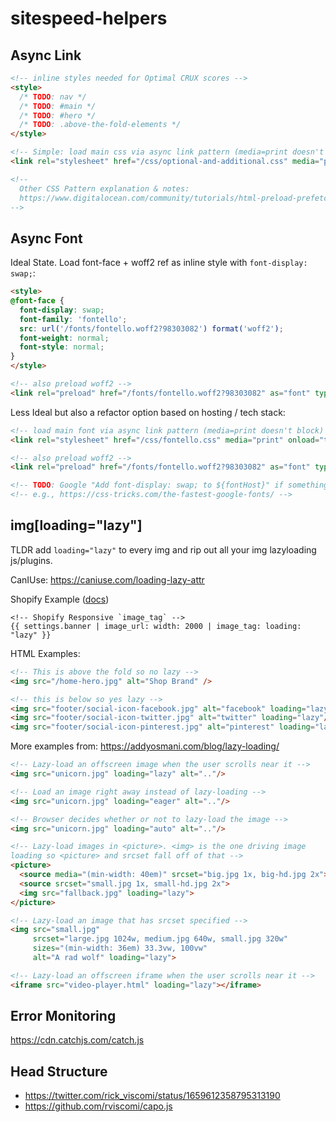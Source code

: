 # sitespeed-helpers

## Async Link

```html
<!-- inline styles needed for Optimal CRUX scores -->
<style>
  /* TODO: nav */
  /* TODO: #main */
  /* TODO: #hero */
  /* TODO: .above-the-fold-elements */
</style>

<!-- Simple: load main css via async link pattern (media=print doesn't block) -->
<link rel="stylesheet" href="/css/optional-and-additional.css" media="print" onload="this.media='all'">

<!-- 
  Other CSS Pattern explanation & notes: 
  https://www.digitalocean.com/community/tutorials/html-preload-prefetch 
-->
```

## Async Font

Ideal State. Load font-face + woff2 ref as inline style with `font-display: swap;`:

```html
<style>
@font-face {
  font-display: swap;
  font-family: 'fontello';
  src: url('/fonts/fontello.woff2?98303082') format('woff2');
  font-weight: normal;
  font-style: normal;
}
</style>

<!-- also preload woff2 -->
<link rel="preload" href="/fonts/fontello.woff2?98303082" as="font" type="font/woff2" crossorigin>
```

Less Ideal but also a refactor option based on hosting / tech stack: 

```html
<!-- load main font via async link pattern (media=print doesn't block) -->
<link rel="stylesheet" href="/css/fontello.css" media="print" onload="this.media='all'">

<!-- also preload woff2 -->
<link rel="preload" href="/fonts/fontello.woff2?98303082" as="font" type="font/woff2" crossorigin>

<!-- TODO: Google "Add font-display: swap; to ${fontHost}" if something like google font -->
<!-- e.g., https://css-tricks.com/the-fastest-google-fonts/ -->
```

## img[loading="lazy"]

TLDR add `loading="lazy"` to every img and rip out all your img lazyloading js/plugins.

CanIUse: https://caniuse.com/loading-lazy-attr

Shopify Example ([docs](https://mikefallows.com/posts/responsive-images-in-shopify-themes/#the-new-image_tag-filter))

```liquid
<!-- Shopify Responsive `image_tag` -->
{{ settings.banner | image_url: width: 2000 | image_tag: loading: "lazy" }}
```

HTML Examples:

```html
<!-- This is above the fold so no lazy -->
<img src="/home-hero.jpg" alt="Shop Brand" />

<!-- this is below so yes lazy -->
<img src="footer/social-icon-facebook.jpg" alt="facebook" loading="lazy"/>
<img src="footer/social-icon-twitter.jpg" alt="twitter" loading="lazy"/>
<img src="footer/social-icon-pinterest.jpg" alt="pinterest" loading="lazy"/>
```

More examples from: https://addyosmani.com/blog/lazy-loading/

```html
<!-- Lazy-load an offscreen image when the user scrolls near it -->
<img src="unicorn.jpg" loading="lazy" alt=".."/>

<!-- Load an image right away instead of lazy-loading -->
<img src="unicorn.jpg" loading="eager" alt=".."/>

<!-- Browser decides whether or not to lazy-load the image -->
<img src="unicorn.jpg" loading="auto" alt=".."/>

<!-- Lazy-load images in <picture>. <img> is the one driving image 
loading so <picture> and srcset fall off of that -->
<picture>
  <source media="(min-width: 40em)" srcset="big.jpg 1x, big-hd.jpg 2x">
  <source srcset="small.jpg 1x, small-hd.jpg 2x">
  <img src="fallback.jpg" loading="lazy">
</picture>

<!-- Lazy-load an image that has srcset specified -->
<img src="small.jpg"
     srcset="large.jpg 1024w, medium.jpg 640w, small.jpg 320w"
     sizes="(min-width: 36em) 33.3vw, 100vw"
     alt="A rad wolf" loading="lazy">

<!-- Lazy-load an offscreen iframe when the user scrolls near it -->
<iframe src="video-player.html" loading="lazy"></iframe>
```

## Error Monitoring

https://cdn.catchjs.com/catch.js

## Head Structure

- https://twitter.com/rick_viscomi/status/1659612358795313190
- https://github.com/rviscomi/capo.js
